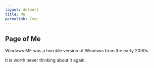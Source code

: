 ```yaml
---
layout: default
title: Me
permalink: /me/
---
```

## Page of Me

Windows ME was a horrible version of Windows from the early 2000s.

It is worth never thinking about it again.